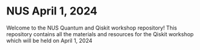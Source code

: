 # NUS April 1, 2024

Welcome to the NUS Quantum and Qiskit workshop repository! This repository contains all the materials and resources for the Qiskit workshop which will be held on April 1, 2024
